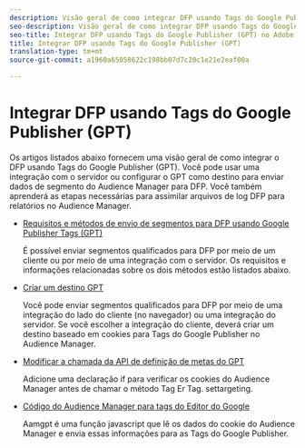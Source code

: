 ```yaml
---
description: Visão geral de como integrar DFP usando Tags do Google Publisher (GPT).
seo-description: Visão geral de como integrar DFP usando Tags do Google Publisher (GPT) no Adobe Audience Manager (AAM).
seo-title: Integrar DFP usando Tags do Google Publisher (GPT) no Adobe Audience Manager (AAM)
title: Integrar DFP usando Tags do Google Publisher (GPT)
translation-type: tm+mt
source-git-commit: a1960a65058622c198bb07d7c20c1e21e2eaf00a

---
```



# Integrar DFP usando Tags do Google Publisher (GPT)

Os artigos listados abaixo fornecem uma visão geral de como integrar o DFP usando Tags do Google Publisher (GPT). Você pode usar uma integração com o servidor ou configurar o GPT como destino para enviar dados de segmento do Audience Manager para DFP. Você também aprenderá as etapas necessárias para assimilar arquivos de log DFP para relatórios no Audience Manager.

* [Requisitos e métodos de envio de segmentos para DFP usando Google Publisher Tags (GPT)](/help/using/integration/gpt-aam-destination/gpt-aam-requirements.md)

   É possível enviar segmentos qualificados para DFP por meio de um cliente ou por meio de uma integração com o servidor. Os requisitos e informações relacionadas sobre os dois métodos estão listados abaixo.

* [Criar um destino GPT](/help/using/integration/gpt-aam-destination/gpt-aam-create-destination.md)

   Você pode enviar segmentos qualificados para DFP por meio de uma integração do lado do cliente (no navegador) ou uma integração do servidor. Se você escolher a integração do cliente, deverá criar um destino baseado em cookies para Tags do Google Publisher no Audience Manager.

* [Modificar a chamada da API de definição de metas do GPT](/help/using/integration/gpt-aam-destination/gpt-aam-modify-api.md)

   Adicione uma declaração if para verificar os cookies do Audience Manager antes de chamar o método Tag Er Tag. settargeting.

* [Código do Audience Manager para tags do Editor do Google](/help/using/integration/gpt-aam-destination/gpt-aam-aamgpt-code.md)

   Aamgpt é uma função javascript que lê os dados do cookie do Audience Manager e envia essas informações para as Tags do Google Publisher.
